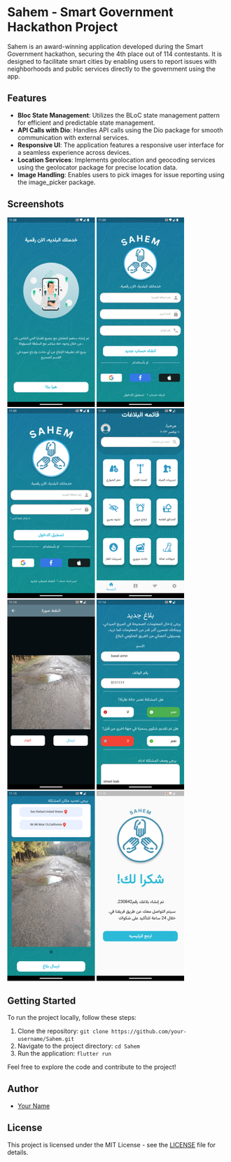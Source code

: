 # Sahem - Smart Government Hackathon Project

Sahem is an award-winning application developed during the Smart Government hackathon, securing the 4th place out of 114 contestants. It is designed to facilitate smart cities by enabling users to report issues with neighborhoods and public services directly to the government using the app.

## Features

- **Bloc State Management**: Utilizes the BLoC state management pattern for efficient and predictable state management.
- **API Calls with Dio**: Handles API calls using the Dio package for smooth communication with external services.
- **Responsive UI**: The application features a responsive user interface for a seamless experience across devices.
- **Location Services**: Implements geolocation and geocoding services using the geolocator package for precise location data.
- **Image Handling**: Enables users to pick images for issue reporting using the image_picker package.

## Screenshots

<p float="left">
  <img src="https://github.com/BaselAmin1/Basel-Amin-Flutter-Portfolio/blob/main/Sahem/Screenshot_1699607338.png" width="200" />
  <img src="https://github.com/BaselAmin1/Basel-Amin-Flutter-Portfolio/blob/main/Sahem/Screenshot_1699607344.png" width="200" /> 
  <img src="https://github.com/BaselAmin1/Basel-Amin-Flutter-Portfolio/blob/main/Sahem/Screenshot_1699607348.png" width="200" />
  <img src="https://github.com/BaselAmin1/Basel-Amin-Flutter-Portfolio/blob/main/Sahem/Screenshot_1699607375.png" width="200" />
  <img src="https://github.com/BaselAmin1/Basel-Amin-Flutter-Portfolio/blob/main/Sahem/Screenshot_1699607696.png" width="200" />
  <img src="https://github.com/BaselAmin1/Basel-Amin-Flutter-Portfolio/blob/main/Sahem/Screenshot_1699607700.png" width="200" />
  <img src="https://github.com/BaselAmin1/Basel-Amin-Flutter-Portfolio/blob/main/Sahem/Screenshot_1699607709.png" width="200" />
  <img src="https://github.com/BaselAmin1/Basel-Amin-Flutter-Portfolio/blob/main/Sahem/Screenshot_1699607717.png" width="200" />
</p>

## Getting Started

To run the project locally, follow these steps:

1. Clone the repository: `git clone https://github.com/your-username/Sahem.git`
2. Navigate to the project directory: `cd Sahem`
3. Run the application: `flutter run`

Feel free to explore the code and contribute to the project!

## Author

- [Your Name](https://github.com/your-username)

## License

This project is licensed under the MIT License - see the [LICENSE](LICENSE) file for details.
